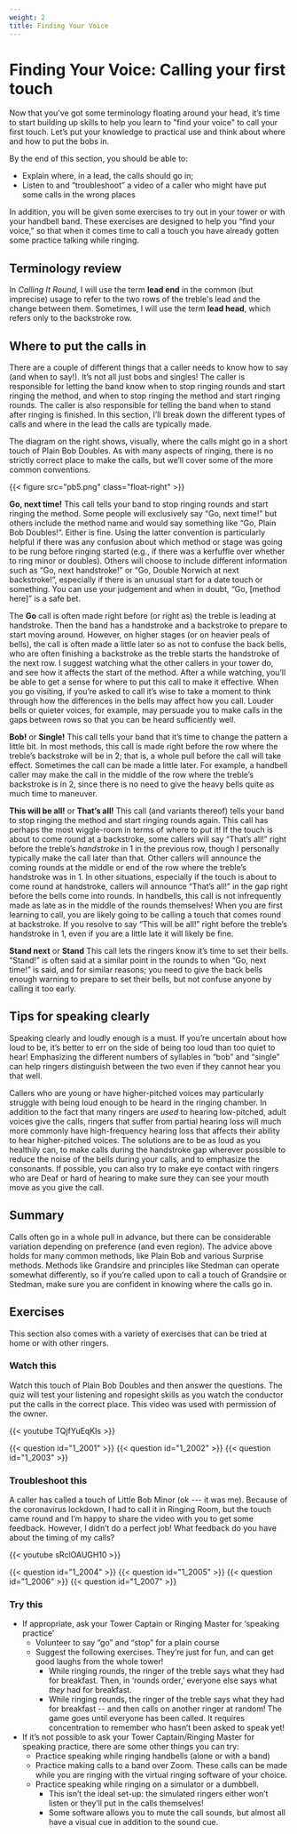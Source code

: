 ```yaml
---
weight: 2
title: Finding Your Voice 
---
```


# Finding Your Voice: Calling your first touch

Now that you’ve got some terminology floating around your head, it’s time to start building up skills to help you learn to "find your voice" to call your first touch. Let’s put your knowledge to practical use and think about where and how to put the bobs in. 

By the end of this section, you should be able to:

*   Explain where, in a lead, the calls should go in;
*   Listen to and “troubleshoot” a video of a caller who might have put some calls in the wrong places

In addition, you will be given some exercises to try out in your tower or with your handbell band. These exercises are designed to help you “find your voice,” so that when it comes time to call a touch you have already gotten some practice talking while ringing.

## Terminology review

In _Calling It Round_, I will use the term **lead end** in the common (but imprecise) usage to refer to the two rows of the treble's lead and the change between them. Sometimes, I will use the term **lead head**, which refers only to the backstroke row.

## Where to put the calls in

There are a couple of different things that a caller needs to know how to say (and when to say!). It’s not all just bobs and singles! The caller is responsible for letting the band know when to stop ringing rounds and start ringing the method, and when to stop ringing the method and start ringing rounds. The caller is also responsible for telling the band when to stand after ringing is finished. In this section, I’ll break down the different types of calls and where in the lead the calls are typically made.

The diagram on the right shows, visually, where the calls might go in a short touch of Plain Bob Doubles. As with many aspects of ringing, there is no strictly correct place to make the calls, but we’ll cover some of the more common conventions.

{{< figure src="pb5.png" class="float-right" >}}

**Go, next time!** This call tells your band to stop ringing rounds and start ringing the method. Some people will exclusively say “Go, next time!” but others include the method name and would say something like “Go, Plain Bob Doubles!”. Either is fine. Using the latter convention is particularly helpful if there was any confusion about which method or stage was going to be rung before ringing started (e.g., if there was a kerfuffle over whether to ring minor or doubles). Others will choose to include different information such as “Go, next handstroke!” or “Go, Double Norwich at next backstroke!”, especially if there is an unusual start for a date touch or something. You can use your judgement and when in doubt, “Go, [method here]” is a safe bet. 

The **Go** call is often made right before (or right as) the treble is leading at handstroke. Then the band has a handstroke and a backstroke to prepare to start moving around. However, on higher stages (or on heavier peals of bells), the call is often made a little later so as not to confuse the back bells, who are often finishing a backstroke as the treble starts the handstroke of the next row. I suggest watching what the other callers in your tower do, and see how it affects the start of the method. After a while watching, you’ll be able to get a sense for where to put this call to make it effective. When you go visiting, if you’re asked to call it’s wise to take a moment to think through how the differences in the bells may affect how you call. Louder bells or quieter voices, for example, may persuade you to make calls in the gaps between rows so that you can be heard sufficiently well.

**Bob!** or **Single!** This call tells your band that it’s time to change the pattern a little bit. In most methods, this call is made right before the row where the treble’s backstroke will be in 2; that is, a whole pull before the call will take effect. Sometimes the call can be made a little later. For example, a handbell caller may make the call in the middle of the row where the treble’s backstroke is in 2, since there is no need to give the heavy bells quite as much time to maneuver.

**This will be all!** or **That’s all!** This call (and variants thereof) tells your band to stop ringing the method and start ringing rounds again. This call has perhaps the most wiggle-room in terms of where to put it! If the touch is about to come round at a backstroke, some callers will say “That’s all!” right before the treble’s _handstroke_ in 1 in the previous row, though I personally typically make the call later than that. Other callers will announce the coming rounds at the middle or end of the row where the treble’s handstroke was in 1. In other situations, especially if the touch is about to come round at handstroke, callers will announce “That’s all!” in the gap right before the bells come into rounds. In handbells, this call is not infrequently made as late as in the middle of the rounds themselves! When you are first learning to call, you are likely going to be calling a touch that comes round at backstroke. If you resolve to say “This will be all!” right before the treble’s handstroke in 1, even if you are a little late it will likely be fine. 

**Stand next** or **Stand** This call lets the ringers know it’s time to set their bells. “Stand!” is often said at a similar point in the rounds to when “Go, next time!” is said, and for similar reasons; you need to give the back bells enough warning to prepare to set their bells, but not confuse anyone by calling it too early. 

## Tips for speaking clearly

Speaking clearly and loudly enough is a must. If you’re uncertain about how loud to be, it’s better to err on the side of being too loud than too quiet to hear! Emphasizing the different numbers of syllables in “bob” and “single” can help ringers distinguish between the two even if they cannot hear you that well. 

Callers who are young or have higher-pitched voices may particularly struggle with being loud enough to be heard in the ringing chamber. In addition to the fact that many ringers are _used_ to hearing low-pitched, adult voices give the calls, ringers that suffer from partial hearing loss will much more commonly have high-frequency hearing loss that affects their ability to hear higher-pitched voices. The solutions are to be as loud as you healthily can, to make calls during the handstroke gap wherever possible to reduce the noise of the bells during your calls, and to emphasize the consonants. If possible, you can also try to make eye contact with ringers who are Deaf or hard of hearing to make sure they can see your mouth move as you give the call.

## Summary

Calls often go in a whole pull in advance, but there can be considerable variation depending on preference (and even region). The advice above holds for many common methods, like Plain Bob and various Surprise methods. Methods like Grandsire and principles like Stedman can operate somewhat differently, so if you’re called upon to call a touch of Grandsire or Stedman, make sure you are confident in knowing where the calls go in.

## Exercises

This section also comes with a variety of exercises that can be tried at home or with other ringers.

### Watch this

Watch this touch of Plain Bob Doubles and then answer the questions. The quiz will test your listening and ropesight skills as you watch the conductor put the calls in the correct place. This video was used with permission of the owner.

{{< youtube TQjfYuEqKIs >}}

{{< question id="1_2001" >}}
{{< question id="1_2002" >}}
{{< question id="1_2003" >}}


### Troubleshoot this 

A caller has called a touch of Little Bob Minor (ok --- it was me). Because of the coronavirus lockdown, I had to call it in Ringing Room, but the touch came round and I’m happy to share the video with you to get some feedback. However, I didn’t do a perfect job! What feedback do you have about the timing of my calls?

{{< youtube sRclOAUGH10 >}}

{{< question id="1_2004" >}}
{{< question id="1_2005" >}}
{{< question id="1_2006" >}}
{{< question id="1_2007" >}}

### Try this

*   If appropriate, ask your Tower Captain or Ringing Master for ‘speaking practice’
    *   Volunteer to say “go” and “stop” for a plain course
    *   Suggest the following exercises. They’re just for fun, and can get good laughs from the whole tower!
        *   While ringing rounds, the ringer of the treble says what they had for breakfast. Then, in ‘rounds order,’ everyone else says what _they_ had for breakfast.
        *   While ringing rounds, the ringer of the treble says what they had for breakfast -- and then calls on another ringer at random! The game goes until everyone has been called. It requires concentration to remember who hasn’t been asked to speak yet!
*   If it’s not possible to ask your Tower Captain/Ringing Master for speaking practice, there are some other things you can try:
    *   Practice speaking while ringing handbells (alone or with a band)
    *   Practice making calls to a band over Zoom. These calls can be made while you are ringing with the virtual ringing software of your choice.
    *   Practice speaking while ringing on a simulator or a dumbbell.
        *   This isn’t the ideal set-up: the simulated ringers either won’t listen or they’ll put in the calls themselves!
        *   Some software allows you to mute the call sounds, but almost all have a visual cue in addition to the sound cue.
